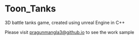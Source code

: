 # Toon_Tanks
3D battle tanks game, created using unreal Engine in C++

Please visit pragunmangla3@github.io to see the work sample
